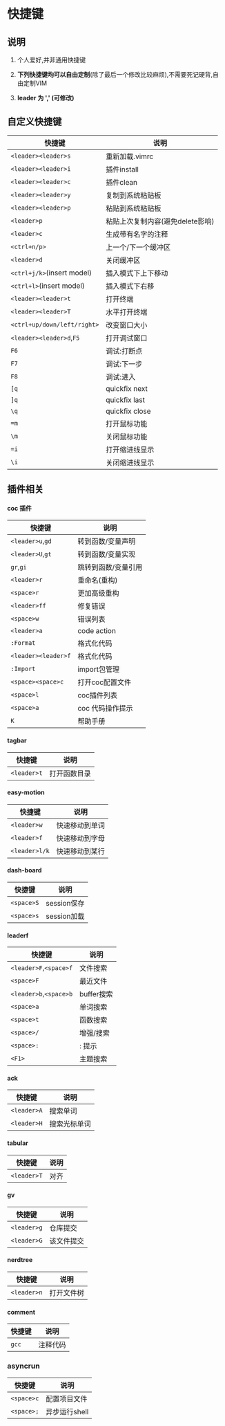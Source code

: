 # 快捷键

## 说明

1. 个人爱好,并非通用快捷键

2. **下列快捷键均可以自由定制**(除了最后一个修改比较麻烦),不需要死记硬背,自由定制VIM

3. **leader 为 ',' (可修改)**

## 自定义快捷键

| 快捷键                         | 说明                   |
| --------------------------- | -------------------- |
| `<leader><leader>s`         | 重新加载.vimrc           |
| `<leader><leader>i`         | 插件install            |
| `<leader><leader>c`         | 插件clean              |
| `<leader><leader>y`         | 复制到系统粘贴板             |
| `<leader><leader>p`         | 粘贴到系统粘贴板             |
| `<leader>p`                 | 粘贴上次复制内容(避免delete影响) |
| `<leader>c`                 | 生成带有名字的注释            |
| `<ctrl+n/p>`                | 上一个/下一个缓冲区           |
| `<leader>d`                 | 关闭缓冲区                |
| `<ctrl+j/k>`(insert model)  | 插入模式下上下移动            |
| `<ctrl+l>`(insert model)    | 插入模式下右移              |
| `<leader><leader>t`         | 打开终端                 |
| `<leader><leader>T`         | 水平打开终端               |
| `<ctrl+up/down/left/right>` | 改变窗口大小               |
| `<leader><leader>d`,`F5`    | 打开调试窗口               |
| `F6`                        | 调试:打断点               |
| `F7`                        | 调试:下一步               |
| `F8`                        | 调试:进入                |
| `[q`                        | quickfix next        |
| `]q`                        | quickfix last        |
| `\q`                        | quickfix close       |
| `=m`                        | 打开鼠标功能               |
| `\m`                        | 关闭鼠标功能               |
| `=i`                        | 打开缩进线显示              |
| `\i`                        | 关闭缩进线显示              |

## 插件相关

#### coc 插件

| 快捷键                 | 说明          |
| ------------------- | ----------- |
| `<leader>u`,`gd`    | 转到函数/变量声明   |
| `<leader>U`,`gt`    | 转到函数/变量实现   |
| `gr`,`gi`           | 跳转到函数/变量引用  |
| `<leader>r`         | 重命名(重构)     |
| `<space>r`          | 更加高级重构      |
| `<leader>ff`        | 修复错误        |
| `<space>w`          | 错误列表        |
| `<leader>a`         | code action |
| `:Format`           | 格式化代码       |
| `<leader><leader>f` | 格式化代码       |
| `:Import`           | import包管理   |
| `<space><space>c`   | 打开coc配置文件   |
| `<space>l`          | coc插件列表     |
| `<space>a`          | coc 代码操作提示  |
| `K`                 | 帮助手册        |

#### tagbar

| 快捷键         | 说明     |
| ----------- | ------ |
| `<leader>t` | 打开函数目录 |

#### easy-motion

| 快捷键           | 说明      |
| ------------- | ------- |
| `<leader>w`   | 快速移动到单词 |
| `<leader>f`   | 快速移动到字母 |
| `<leader>l/k` | 快速移动到某行 |

#### dash-board

| 快捷键        | 说明        |
| ---------- | --------- |
| `<space>S` | session保存 |
| `<space>s` | session加载 |

#### leaderf

| 快捷键                    | 说明       |
| ---------------------- | -------- |
| `<leader>F`,`<space>f` | 文件搜索     |
| `<space>F`             | 最近文件     |
| `<leader>b`,`<space>b` | buffer搜索 |
| `<space>a`             | 单词搜索     |
| `<space>t`             | 函数搜索     |
| `<space>/`             | 增强/搜索    |
| `<space>:`             | : 提示     |
| `<F1>`                 | 主题搜索     |

#### ack

| 快捷键         | 说明     |
| ----------- | ------ |
| `<leader>A` | 搜索单词   |
| `<leader>H` | 搜索光标单词 |

#### tabular

| 快捷键         | 说明  |
| ----------- | --- |
| `<leader>T` | 对齐  |

#### gv

| 快捷键         | 说明    |
| ----------- | ----- |
| `<leader>g` | 仓库提交  |
| `<leader>G` | 该文件提交 |

#### nerdtree

| 快捷键         | 说明    |
| ----------- | ----- |
| `<leader>n` | 打开文件树 |

#### comment

| 快捷键   | 说明   |
| ----- | ---- |
| `gcc` | 注释代码 |

### asyncrun

| 快捷键        | 说明        |
| ---------- | --------- |
| `<space>c` | 配置项目文件    |
| `<space>;` | 异步运行shell |
